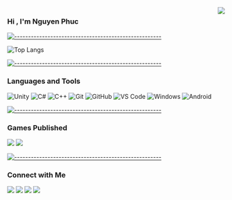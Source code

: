<img align="right" src="http://estruyf-github.azurewebsites.net/api/VisitorHit?user=nguyenphuc1040&repo=nguyenphuc1040&countColorcountColor&countColor=%be261c"/>

###  Hi , I'm Nguyen Phuc

[![-----------------------------------------------------](
https://raw.githubusercontent.com/andreasbm/readme/master/assets/lines/aqua.png)](https://github.com/BaseMax?tab=repositories)


![Top Langs](https://github-readme-stats.vercel.app/api/top-langs/?username=nguyenphuc1040&layout=compact)


[![-----------------------------------------------------](
https://raw.githubusercontent.com/andreasbm/readme/master/assets/lines/aqua.png)](https://github.com/BaseMax?tab=repositories)

### Languages and Tools

![Unity](http://img.shields.io/badge/-Unity-000000?style=flat-square&logo=unity&logoColor=ffffff)
![C#](http://img.shields.io/badge/-Csharp-9a24d1?style=flat-square&logo=csharp&logoColor=ffffff)
![C++](http://img.shields.io/badge/-C++-2494d1?style=flat-square&logo=cplusplus&logoColor=ffffff)
![Git](https://img.shields.io/badge/-Git-%23F05032?style=flat-square&logo=git&logoColor=%23ffffff)
![GitHub](https://img.shields.io/badge/-GitHub-181717?style=flat-square&logo=github)
![VS Code](http://img.shields.io/badge/-VS%20Code-007ACC?style=flat-square&logo=visual-studio-code&logoColor=ffffff)
![Windows](http://img.shields.io/badge/-Windows-0078D6?style=flat-square&logo=windows&logoColor=ffffff)
![Android](http://img.shields.io/badge/-Android-08c271?style=flat-square&logo=android&logoColor=ffffff)
<!-- ![JavaScript](https://img.shields.io/badge/-JavaScript-%23F7DF1C?style=flat-square&logo=javascript&logoColor=000000&labelColor=%23F7DF1C&color=%23FFCE5A)
![React](https://img.shields.io/badge/-React-61DAFB?style=flat-square&logo=react&logoColor=ffffff)
![HTML5](https://img.shields.io/badge/-HTML5-%23E44D27?style=flat-square&logo=html5&logoColor=ffffff)
![CSS3](https://img.shields.io/badge/-CSS3-%231572B6?style=flat-square&logo=css3) -->

[![-----------------------------------------------------](
https://raw.githubusercontent.com/andreasbm/readme/master/assets/lines/aqua.png)](https://github.com/BaseMax?tab=repositories)

### Games Published

<p>
  <a target="_blank" href="https://play.google.com/store/apps/dev?id=6990335718751691198"><img src="https://img.shields.io/badge/-nguyenphuc1040-08c271?style=flat&logo=GooglePlay&logoColor=white"/></a>
  <a target="_blank" href="https://pirex-universe.vercel.app"><img src="https://img.shields.io/badge/-PirexGames-d13126?style=flat&logo=none&logoColor=white"/></a>
</p>

 
[![-----------------------------------------------------](
https://raw.githubusercontent.com/andreasbm/readme/master/assets/lines/aqua.png)](https://github.com/BaseMax?tab=repositories)

### Connect with Me

<p>
  <a target="_blank" href="https://linkedin.com/in/nguyenphuc1040"><img src="https://img.shields.io/badge/-nguyenphuc1040-0077B5?style=flat&logo=Linkedin&logoColor=white"/></a>
  <a target="_blank" href="mailto:nguyenphuc1040@outlook.com"><img src="https://img.shields.io/badge/-nguyenphuc1040@outlook.com-4287f5?style=flat&logo=Microsoft&logoColor=white"/></a>
  <a target="_blank" href="mailto:nguyenphuc.it14@gmail.com"><img src="https://img.shields.io/badge/-nguyenphuc.it14@gmail.com-D14836?style=flat&logo=Gmail&logoColor=white"/></a>
  <a target="_blank" href="https://facebook.com/nguyenphuc1040"><img src="https://img.shields.io/badge/-nguyenphuc1040-1877F2?style=flat&logo=Facebook&logoColor=white"/></a>
  <!-- <a href="https://www.behance.net/AVS1508"><img src="https://img.shields.io/badge/-@AVS1508-1769FF?style=flat&logo=Behance&logoColor=white"/></a> -->
</p>
